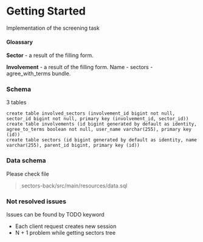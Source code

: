 # Getting Started

Implementation of the screening task

#### Gloassary
**Sector** - a result of the filling form.

**Involvement** - a result of the filling form. Name - sectors - agree_with_terms bundle.

### Schema
3 tables
```
create table involved_sectors (involvement_id bigint not null, sector_id bigint not null, primary key (involvement_id, sector_id))
create table involvements (id bigint generated by default as identity, agree_to_terms boolean not null, user_name varchar(255), primary key (id))
create table sectors (id bigint generated by default as identity, name varchar(255), parent_id bigint, primary key (id))
```
### Data schema
Please check file
>sectors-back/src/main/resources/data.sql

### Not resolved issues
Issues can be found by TODO keyword
- Each client request creates new session
- N + 1 problem while getting sectors tree
